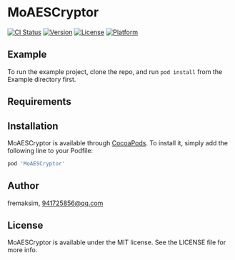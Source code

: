# MoAESCryptor

[![CI Status](https://img.shields.io/travis/fremaksim/MoAESCryptor.svg?style=flat)](https://travis-ci.org/fremaksim/MoAESCryptor)
[![Version](https://img.shields.io/cocoapods/v/MoAESCryptor.svg?style=flat)](https://cocoapods.org/pods/MoAESCryptor)
[![License](https://img.shields.io/cocoapods/l/MoAESCryptor.svg?style=flat)](https://cocoapods.org/pods/MoAESCryptor)
[![Platform](https://img.shields.io/cocoapods/p/MoAESCryptor.svg?style=flat)](https://cocoapods.org/pods/MoAESCryptor)

## Example

To run the example project, clone the repo, and run `pod install` from the Example directory first.

## Requirements

## Installation

MoAESCryptor is available through [CocoaPods](https://cocoapods.org). To install
it, simply add the following line to your Podfile:

```ruby
pod 'MoAESCryptor'
```

## Author

fremaksim, 941725856@qq.com

## License

MoAESCryptor is available under the MIT license. See the LICENSE file for more info.
